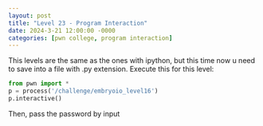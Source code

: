 ```yaml
---
layout: post
title: "Level 23 - Program Interaction"
date: 2024-3-21 12:00:00 -0000
categories: [pwn college, program interaction]
---
```

This levels are the same as the ones with ipython, but this time now u need to save into a file with .py extension.
Execute this for this level:
```python
from pwn import *
p = process('/challenge/embryoio_level16')
p.interactive()
```
Then, pass the password by input
